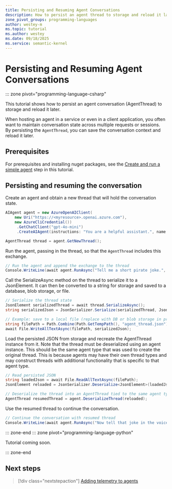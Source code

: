 ```yaml
---
title: Persisting and Resuming Agent Conversations
description: How to persist an agent thread to storage and reload it later
zone_pivot_groups: programming-languages
author: westey-m
ms.topic: tutorial
ms.author: westey
ms.date: 09/18/2025
ms.service: semantic-kernel
---
```


# Persisting and Resuming Agent Conversations

::: zone pivot="programming-language-csharp"

This tutorial shows how to persist an agent conversation (AgentThread) to storage and reload it later.

When hosting an agent in a service or even in a client application, you often want to maintain conversation state across multiple requests or sessions. By persisting the `AgentThread`, you can save the conversation context and reload it later.

## Prerequisites

For prerequisites and installing nuget packages, see the [Create and run a simple agent](./run-agent.md) step in this tutorial.

## Persisting and resuming the conversation

Create an agent and obtain a new thread that will hold the conversation state.

```csharp
AIAgent agent = new AzureOpenAIClient(
    new Uri("https://<myresource>.openai.azure.com"),
    new AzureCliCredential())
     .GetChatClient("gpt-4o-mini")
     .CreateAIAgent(instructions: "You are a helpful assistant.", name: "Assistant");

AgentThread thread = agent.GetNewThread();
```

Run the agent, passing in the thread, so that the `AgentThread` includes this exchange.

```csharp
// Run the agent and append the exchange to the thread
Console.WriteLine(await agent.RunAsync("Tell me a short pirate joke.", thread));
```

Call the SerializeAsync method on the thread to serialize it to a JsonElement.
It can then be converted to a string for storage and saved to a database, blob storage, or file.

```csharp
// Serialize the thread state
JsonElement serializedThread = await thread.SerializeAsync();
string serializedJson = JsonSerializer.Serialize(serializedThread, JsonSerializerOptions.Web);

// Example: save to a local file (replace with DB or blob storage in production)
string filePath = Path.Combine(Path.GetTempPath(), "agent_thread.json");
await File.WriteAllTextAsync(filePath, serializedJson);
```

Load the persisted JSON from storage and recreate the AgentThread instance from it.
Note that the thread must be deserialized using an agent instance. This should be the
same agent type that was used to create the original thread.
This is because agents may have their own thread types and may construct threads with
additional functionality that is specific to that agent type.

```csharp
// Read persisted JSON
string loadedJson = await File.ReadAllTextAsync(filePath);
JsonElement reloaded = JsonSerializer.Deserialize<JsonElement>(loadedJson);

// Deserialize the thread into an AgentThread tied to the same agent type
AgentThread resumedThread = agent.DeserializeThread(reloaded);
```

Use the resumed thread to continue the conversation.

```csharp
// Continue the conversation with resumed thread
Console.WriteLine(await agent.RunAsync("Now tell that joke in the voice of a pirate.", resumedThread));
```

::: zone-end
::: zone pivot="programming-language-python"

Tutorial coming soon.

::: zone-end

## Next steps

> [!div class="nextstepaction"]
> [Adding telemetry to agents](./agent-telemetry.md)
